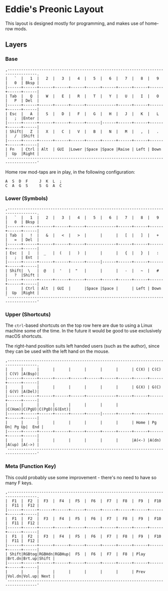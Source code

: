 # Eddie's Preonic Layout

This layout is designed mostly for programming, and makes use of home-row mods.

## Layers

### Base

```text
,-----------------------------------------------------------------------------------.
|   `  |   1  |   2  |   3  |   4  |   5  |   6  |   7  |   8  |   9  |   0  | Bksp |
|------+------+------+------+------+------+------+------+------+------+------+------|
| Tab  |   Q  |   W  |   E  |   R  |   T  |   Y  |   U  |   I  |   O  |   P  | Del  |
|------+------+------+------+------+-------------+------+------+------+------+------|
| Esc  |   A  |   S  |   D  |   F  |   G  |   H  |   J  |   K  |   L  |   ;  |Enter |
|------+------+------+------+------+------|------+------+------+------+------+------|
| Shift|   Z  |   X  |   C  |   V  |   B  |   N  |   M  |   ,  |   .  |   /  |Shift |
|------+------+------+------+------+------+------+------+------+------+------+------|
| Fn   | Ctrl | Alt  | GUI  |Lower |Space |Space |Raise | Left | Down |  Up  |Right |
`-----------------------------------------------------------------------------------'
```

Home row mod-taps are in play, in the following configuration:

```text
A  S  D  F     J  K  L  ;
C  A  G  S     S  G  A  C
```

### Lower (Symbols)

```text
,-----------------------------------------------------------------------------------.
|   `  |   1  |   2  |   3  |   4  |   5  |   6  |   7  |   8  |   9  |   0  | Bksp |
|------+------+------+------+------+-------------+------+------+------+------+------|
| Tab  |   !  |   &  |   <  |   >  |      |      |   [  |   ]  |   +  |   =  | Del  |
|------+------+------+------+------+-------------+------+------+------+------+------|
| Esc  |  |   |  _   |  (   |   )  |      |      |   {  |   }  |   :  |   ;  | Ent  |
|------+------+------+------+------+------|------+------+------+------+------+------|
| Shift|  \   |  @   |  '   |  "   |      |      |   -  |   ~  |   #  |   ?  |Shift |
|------+------+------+------+------+------+------+------+------+------+------+------|
|      | Ctrl | Alt  | GUI  |      |Space |Space |      | Left | Down |  Up  |Right |
`-----------------------------------------------------------------------------------'
```

### Upper (Shortcuts)

The `ctrl`-based shortcuts on the top row here are due to using a Linux machine some of the time. In the future it would be good to use exclusively macOS shortcuts.

The right-hand position suits left handed users (such as the author), since they can be used with the left hand on the mouse.

```text
,-----------------------------------------------------------------------------------.
|      |      |      |      |      |      |      |      | C(X) | C(C) | C(V) |A(Bsp)|
|------+------+------+------+------+------+------+------+------+------+------+------|
|      |      |      |      |      |      |      |      | G(X) | G(C) | G(V) |A(Del)|
|------+------+------+------+------+-------------+------+------+------+------+------|
|      |      |      |      |      |      |      |      |C(Hom)|C(PgU)|C(PgD)|G(Ent)|
|------+------+------+------+------+------|------+------+------+------+------+------|
|      |      |      |      |      |      |      |      | Home | Pg Dn| Pg Up|  End |
|------+------+------+------+------+------+------+------+------+------+------+------|
|      |      |      |      |      |      |      |      |A(<-) |A(dn) |A(up) |A(->) |
`-----------------------------------------------------------------------------------'
```

### Meta (Function Key)

This could probably use some improvement - there's no need to have so many F keys.

```text
,-----------------------------------------------------------------------------------.
|  F1  |  F2  |  F3  |  F4  |  F5  |  F6  |  F7  |  F8  |  F9  |  F10 |  F11 |  F12 |
|------+------+------+------+------+------+------+------+------+------+------+------|
|  F1  |  F2  |  F3  |  F4  |  F5  |  F6  |  F7  |  F8  |  F9  |  F10 |  F11 |  F12 |
|------+------+------+------+------+------+------+------+------+------+------+------|
|  F1  |  F2  |  F3  |  F4  |  F5  |  F6  |  F7  |  F8  |  F9  |  F10 |  F11 |  F12 |
|------+------+------+------+------+------+------+------+------+------+------+------|
| Shift|RGBtog|RGBHdn|RGBHup|  F5  |  F6  |  F7  |  F8  | Play |Brt.dn|Brt.up|Shift |
|------+------+------+------+------+------+------+------+------+------+------+------|
|      |      |      |      |      |      |      |      | Prev |Vol.dn|Vol.up| Next |
`-----------------------------------------------------------------------------------'
```
